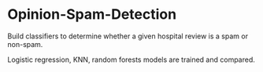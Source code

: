 # Opinion-Spam-Detection
Build classifiers to determine whether a given hospital review is a spam or non-spam.

Logistic regression, KNN, random forests models are trained and compared.
